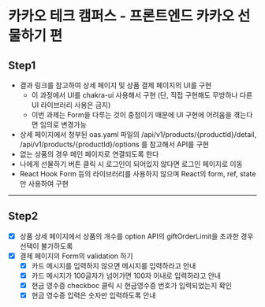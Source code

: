 # 카카오 테크 캠퍼스 - 프론트엔드 카카오 선물하기 편

## Step1

- 결과 링크를 참고하여 상세 페이지 및 상품 결제 페이지의 UI를 구현
  - 이 과정에서 UI를 chakra-ui 사용해서 구현 (단, 직접 구현해도 무방하나 다른 UI 라이브러리 사용은 금지)
  - 이번 과제는 Form을 다루는 것이 중점이기 때문에 UI 구현에 어려움을 겪는다면 임의로 변경가능
- 상세 페이지에서 청부된 oas.yaml 파일의 /api/v1/products/{productId}/detail, /api/v1/products/{productId}/options 를 참고해서 API를 구현
- 없는 상품의 경우 메인 페이지로 연결되도록 한다
- 나에게 선물하기 버튼 클릭 시 로그인이 되어있지 않다면 로그인 페이지로 이동
- React Hook Form 등의 라이브러리를 사용하지 않으며 React의 form, ref, state만 사용하여 구현

---

## Step2

- [x] 상품 상세 페이지에서 상품의 개수를 option API의 giftOrderLimit을 초과한 경우 선택이 불가하도록
- [x] 결제 페이지의 Form의 validation 하기
  - [x] 카드 메시지를 입력하지 않으면 메시지를 입력하라고 안내
  - [x] 카드 메시지가 100글자가 넘어가면 100자 이내로 입력하라고 안내
  - [x] 현금 영수증 checkboc 클릭 시 현금영수증 번호가 입력되었는지 확인
  - [x] 현금 영수증 입력은 숫자만 입력하도록 안내
